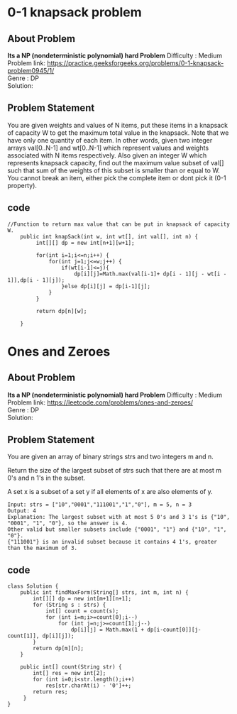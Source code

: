 <h1>0-1 knapsack problem</h1>

## About Problem 
**Its a NP (nondeterministic polynomial) hard Problem**
  Difficulty : Medium<br/>
  Problem link: https://practice.geeksforgeeks.org/problems/0-1-knapsack-problem0945/1/  <br/>
  Genre : DP  <br/>
  Solution: 
  
## Problem Statement
You are given weights and values of N items, put these items in a knapsack of capacity W to get the maximum total value in the knapsack. Note that we have only one quantity of each item.
In other words, given two integer arrays val[0..N-1] and wt[0..N-1] which represent values and weights associated with N items respectively. Also given an integer W which represents knapsack capacity, find out the maximum value subset of val[] such that sum of the weights of this subset is smaller than or equal to W. You cannot break an item, either pick the complete item or dont pick it (0-1 property).

## code

```
//Function to return max value that can be put in knapsack of capacity W.
    public int knapSack(int w, int wt[], int val[], int n) { 
         int[][] dp = new int[n+1][w+1];
         
         for(int i=1;i<=n;i++) {
             for(int j=1;j<=w;j++) {
                 if(wt[i-1]<=j){
                     dp[i][j]=Math.max(val[i-1]+ dp[i - 1][j - wt[i - 1]],dp[i - 1][j]);
                 }else dp[i][j] = dp[i-1][j];
             }
         }
         
         return dp[n][w];
         
    } 
```

# Ones and Zeroes

## About Problem 
**Its a NP (nondeterministic polynomial) hard Problem**
  Difficulty : Medium<br/>
  Problem link: https://leetcode.com/problems/ones-and-zeroes/  <br/>
  Genre : DP  <br/>
  Solution: 
  
## Problem Statement
You are given an array of binary strings strs and two integers m and n.

Return the size of the largest subset of strs such that there are at most m 0's and n 1's in the subset.

A set x is a subset of a set y if all elements of x are also elements of y.
```
Input: strs = ["10","0001","111001","1","0"], m = 5, n = 3
Output: 4
Explanation: The largest subset with at most 5 0's and 3 1's is {"10", "0001", "1", "0"}, so the answer is 4.
Other valid but smaller subsets include {"0001", "1"} and {"10", "1", "0"}.
{"111001"} is an invalid subset because it contains 4 1's, greater than the maximum of 3.
```
## code
```
class Solution {
    public int findMaxForm(String[] strs, int m, int n) {
        int[][] dp = new int[m+1][n+1];
        for (String s : strs) {
            int[] count = count(s);
            for (int i=m;i>=count[0];i--) 
                for (int j=n;j>=count[1];j--) 
                    dp[i][j] = Math.max(1 + dp[i-count[0]][j-count[1]], dp[i][j]);
        }
        return dp[m][n];
    }

    public int[] count(String str) {
        int[] res = new int[2];
        for (int i=0;i<str.length();i++)
            res[str.charAt(i) - '0']++;
        return res;
     }
}
```
